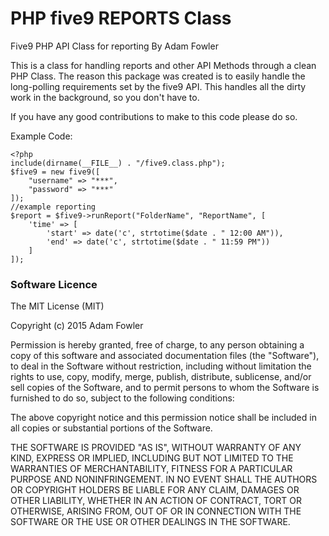 # PHP five9 REPORTS Class

Five9 PHP API Class for reporting
By Adam Fowler


This is a class for handling reports and other API Methods through a clean PHP Class. The reason this package was created is to easily handle the long-polling requirements set by the five9 API. This handles all the dirty work in the background, so you don't have to.

If you have any good contributions to make to this code please do so.

Example Code:

    <?php
    include(dirname(__FILE__) . "/five9.class.php");
    $five9 = new five9([
        "username" => "***",
        "password" => "***"
    ]);
    //example reporting
    $report = $five9->runReport("FolderName", "ReportName", [
        'time' => [
            'start' => date('c', strtotime($date . " 12:00 AM")),
            'end' => date('c', strtotime($date . " 11:59 PM"))
        ]
    ]);

### Software Licence
The MIT License (MIT)

Copyright (c) 2015 Adam Fowler

Permission is hereby granted, free of charge, to any person obtaining a copy
of this software and associated documentation files (the "Software"), to deal
in the Software without restriction, including without limitation the rights
to use, copy, modify, merge, publish, distribute, sublicense, and/or sell
copies of the Software, and to permit persons to whom the Software is
furnished to do so, subject to the following conditions:

The above copyright notice and this permission notice shall be included in
all copies or substantial portions of the Software.

THE SOFTWARE IS PROVIDED "AS IS", WITHOUT WARRANTY OF ANY KIND, EXPRESS OR
IMPLIED, INCLUDING BUT NOT LIMITED TO THE WARRANTIES OF MERCHANTABILITY,
FITNESS FOR A PARTICULAR PURPOSE AND NONINFRINGEMENT. IN NO EVENT SHALL THE
AUTHORS OR COPYRIGHT HOLDERS BE LIABLE FOR ANY CLAIM, DAMAGES OR OTHER
LIABILITY, WHETHER IN AN ACTION OF CONTRACT, TORT OR OTHERWISE, ARISING FROM,
OUT OF OR IN CONNECTION WITH THE SOFTWARE OR THE USE OR OTHER DEALINGS IN
THE SOFTWARE.
